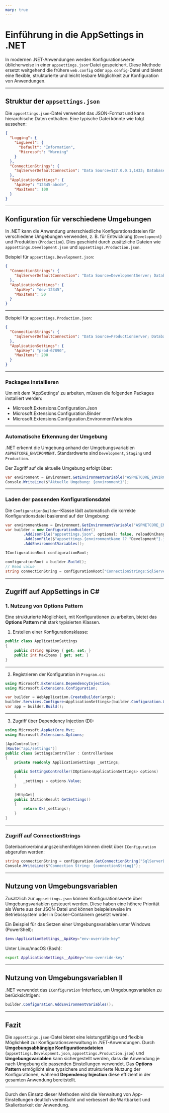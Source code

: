 ```yaml
---
marp: true
---
```


# Einführung in die AppSettings in .NET

In modernen .NET-Anwendungen werden Konfigurationswerte üblicherweise in einer `appsettings.json`-Datei gespeichert. Diese Methode ersetzt weitgehend die frühere `web.config` oder `app.config`-Datei und bietet eine flexible, strukturierte und leicht lesbare Möglichkeit zur Konfiguration von Anwendungen.

---

## Struktur der `appsettings.json`

Die `appsettings.json`-Datei verwendet das JSON-Format und kann hierarchische Daten enthalten. Eine typische Datei könnte wie folgt aussehen:

```json
{
  "Logging": {
    "LogLevel": {
      "Default": "Information",
      "Microsoft": "Warning"
    }
  },
  "ConnectionStrings": {
    "SqlServerDefaultConnection": "Data Source=127.0.0.1,1433; Database=DefaultDb;User Id=sa; Password=...;TrustServerCertificate=true"
  },
  "ApplicationSettings": {
    "ApiKey": "12345-abcde",
    "MaxItems": 100
  }
}
```

---

## Konfiguration für verschiedene Umgebungen

In .NET kann die Anwendung unterschiedliche Konfigurationsdateien für verschiedene Umgebungen verwenden, z. B. für Entwicklung (`Development`) und Produktion (`Production`). Dies geschieht durch zusätzliche Dateien wie `appsettings.Development.json` und `appsettings.Production.json`.

Beispiel für `appsettings.Development.json`:

```json
{
  "ConnectionStrings": {
    "SqlServerDefaultConnection": "Data Source=DevelopmentServer; Database=DevelopmentDb;User Id=sa; Password=...;TrustServerCertificate=true"
  },
  "ApplicationSettings": {
    "ApiKey": "dev-12345",
    "MaxItems": 50
  }
}
```

---

Beispiel für `appsettings.Production.json`:

```json
{
  "ConnectionStrings": {
    "SqlServerDefaultConnection": "Data Source=ProductionServer; Database=ProductionDb;User Id=sa; Password=...;TrustServerCertificate=true"
  },
  "ApplicationSettings": {
    "ApiKey": "prod-67890",
    "MaxItems": 200
  }
}
```

---

### Packages installieren

Um mit dem 'AppSettings' zu arbeiten, müssen die folgenden Packages installiert werden:

- Microsoft.Extensions.Configuration.Json
- Microsoft.Extensions.Configuration.Binder
- Microsoft.Extensions.Configuration.EnvironmentVariables

---

### Automatische Erkennung der Umgebung

.NET erkennt die Umgebung anhand der Umgebungsvariablen `ASPNETCORE_ENVIRONMENT`. Standardwerte sind `Development`, `Staging` und `Production`.

Der Zugriff auf die aktuelle Umgebung erfolgt über:

```csharp
var environment = Environment.GetEnvironmentVariable("ASPNETCORE_ENVIRONMENT");
Console.WriteLine($"Aktuelle Umgebung: {environment}");
```

---

### Laden der passenden Konfigurationsdatei

Die `ConfigurationBuilder`-Klasse lädt automatisch die korrekte Konfigurationsdatei basierend auf der Umgebung:

```csharp
var environmentName = Environment.GetEnvironmentVariable("ASPNETCORE_ENVIRONMENT");
var builder = new ConfigurationBuilder()
        .AddJsonFile("appsettings.json", optional: false, reloadOnChange: true)
        .AddJsonFile($"appsettings.{environmentName ?? "Development"}.json", optional: true)
        .AddEnvironmentVariables();

IConfigurationRoot configurationRoot;

configurationRoot = builder.Build();
// Read value
string connectionString = configurationRoot["ConnectionStrings:SqlServerDefaultConnection"];
```

---

## Zugriff auf AppSettings in C#

### 1. Nutzung von Options Pattern

Eine strukturierte Möglichkeit, mit Konfigurationen zu arbeiten, bietet das **Options Pattern** mit stark typisierten Klassen.

1. Erstellen einer Konfigurationsklasse:

```csharp
public class ApplicationSettings
{
    public string ApiKey { get; set; }
    public int MaxItems { get; set; }
}
```

---

2. Registrieren der Konfiguration in `Program.cs`:

```csharp
using Microsoft.Extensions.DependencyInjection;
using Microsoft.Extensions.Configuration;

var builder = WebApplication.CreateBuilder(args);
builder.Services.Configure<ApplicationSettings>(builder.Configuration.GetSection("ApplicationSettings"));
var app = builder.Build();
```

---

3. Zugriff über Dependency Injection (DI):

```csharp
using Microsoft.AspNetCore.Mvc;
using Microsoft.Extensions.Options;

[ApiController]
[Route("api/settings")]
public class SettingsController : ControllerBase
{
    private readonly ApplicationSettings _settings;

    public SettingsController(IOptions<ApplicationSettings> options)
    {
        _settings = options.Value;
    }

    [HttpGet]
    public IActionResult GetSettings()
    {
        return Ok(_settings);
    }
}
```

---

### Zugriff auf ConnectionStrings

Datenbankverbindungszeichenfolgen können direkt über `IConfiguration` abgerufen werden:

```csharp
string connectionString = configuration.GetConnectionString("SqlServerDefaultConnection");
Console.WriteLine($"Connection String: {connectionString}");
```

---

## Nutzung von Umgebungsvariablen

Zusätzlich zur `appsettings.json` können Konfigurationswerte über Umgebungsvariablen gesteuert werden. Diese haben eine höhere Priorität als Werte aus der JSON-Datei und können beispielsweise im Betriebssystem oder in Docker-Containern gesetzt werden.

Ein Beispiel für das Setzen einer Umgebungsvariablen unter Windows (PowerShell):

```powershell
$env:ApplicationSettings__ApiKey="env-override-key"
```

Unter Linux/macOS (Bash):

```bash
export ApplicationSettings__ApiKey="env-override-key"
```

---

## Nutzung von Umgebungsvariablen II

.NET verwendet das `IConfiguration`-Interface, um Umgebungsvariablen zu berücksichtigen:

```csharp
builder.Configuration.AddEnvironmentVariables();
```

---

## Fazit

Die `appsettings.json`-Datei bietet eine leistungsfähige und flexible Möglichkeit zur Konfigurationsverwaltung in .NET-Anwendungen. Durch **Umgebungsabhängige Konfigurationsdateien** (`appsettings.Development.json`, `appsettings.Production.json`) und **Umgebungsvariablen** kann sichergestellt werden, dass die Anwendung je nach Umgebung die passenden Einstellungen verwendet. Das **Options Pattern** ermöglicht eine typsichere und strukturierte Nutzung der Konfigurationen, während **Dependency Injection** diese effizient in der gesamten Anwendung bereitstellt.

---

Durch den Einsatz dieser Methoden wird die Verwaltung von App-Einstellungen deutlich vereinfacht und verbessert die Wartbarkeit und Skalierbarkeit der Anwendung.
